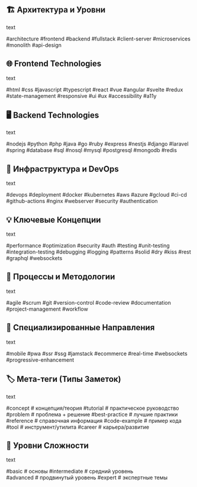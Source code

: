 ## 🏗️ **Архитектура и Уровни**

text

#architecture
#frontend
#backend
#fullstack
#client-server
#microservices
#monolith
#api-design

## 🌐 **Frontend Technologies**

text

#html #css #javascript #typescript
#react #vue #angular #svelte
#redux #state-management
#responsive #ui #ux
#accessibility #a11y

## 🖥️ **Backend Technologies**

text

#nodejs #python #php #java #go #ruby
#express #nestjs #django #laravel #spring
#database #sql #nosql
#mysql #postgresql #mongodb #redis

## 🔧 **Инфраструктура и DevOps**

text

#devops #deployment
#docker #kubernetes
#aws #azure #gcloud
#ci-cd #github-actions
#nginx #webserver
#security #authentication

## 💡 **Ключевые Концепции**

text

#performance #optimization
#security #auth
#testing #unit-testing #integration-testing
#debugging #logging
#patterns #solid #dry #kiss
#rest #graphql #websockets

## 🚀 **Процессы и Методологии**

text

#agile #scrum
#git #version-control
#code-review
#documentation
#project-management
#workflow

## 📱 **Специализированные Направления**

text

#mobile #pwa
#ssr #ssg #jamstack
#ecommerce
#real-time #websockets
#progressive-enhancement

## 🏷️ **Мета-теги (Типы Заметок)**

text

#concept        # концепция/теория
#tutorial       # практическое руководство
#problem        # проблема + решение
#best-practice  # лучшие практики
#reference      # справочная информация
#code-example   # пример кода
#tool           # инструмент/утилита
#career         # карьера/развитие

## 🎯 **Уровни Сложности**

text

#basic          # основы
#intermediate   # средний уровень  
#advanced       # продвинутый уровень
#expert         # экспертные темы